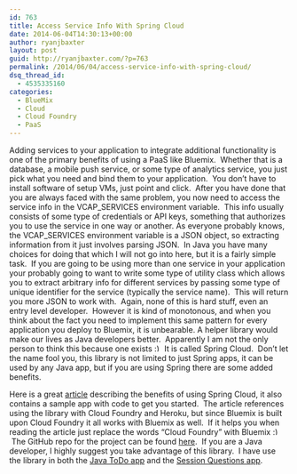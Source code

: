 ```yaml
---
id: 763
title: Access Service Info With Spring Cloud
date: 2014-06-04T14:30:13+00:00
author: ryanjbaxter
layout: post
guid: http://ryanjbaxter.com/?p=763
permalink: /2014/06/04/access-service-info-with-spring-cloud/
dsq_thread_id:
  - 4535335160
categories:
  - BlueMix
  - Cloud
  - Cloud Foundry
  - PaaS
---
```

Adding services to your application to integrate additional functionality is one of the primary benefits of using a PaaS like Bluemix.  Whether that is a database, a mobile push service, or some type of analytics service, you just pick what you need and bind them to your application.  You don&#8217;t have to install software of setup VMs, just point and click.  After you have done that you are always faced with the same problem, you now need to access the service info in the VCAP\_SERVICES environment variable.  This info usually consists of some type of credentials or API keys, something that authorizes you to use the service in one way or another. As everyone probably knows, the VCAP\_SERVICES environment variable is a JSON object, so extracting information from it just involves parsing JSON.  In Java you have many choices for doing that which I will not go into here, but it is a fairly simple task.  If you are going to be using more than one service in your application your probably going to want to write some type of utility class which allows you to extract arbitrary info for different services by passing some type of unique identifier for the service (typically the service name).  This will return you more JSON to work with.  Again, none of this is hard stuff, even an entry level developer.  However it is kind of monotonous, and when you think about the fact you need to implement this same pattern for every application you deploy to Bluemix, it is unbearable. A helper library would make our lives as Java developers better.  Apparently I am not the only person to think this because one exists  <img src="http://ryanjbaxter.com/wp-includes/images/smilies/simple-smile.png" alt=":)" class="wp-smiley" style="height: 1em; max-height: 1em;" /> It is called Spring Cloud.  Don&#8217;t let the name fool you, this library is not limited to just Spring apps, it can be used by any Java app, but if you are using Spring there are some added benefits.

Here is a great <a href="http://spring.io/blog/2014/06/03/introducing-spring-cloud?utm_content=buffer98369&utm_medium=social&utm_source=twitter.com&utm_campaign=buffer" target="_blank">article</a> describing the benefits of using Spring Cloud, it also contains a sample app with code to get you started.  The article references using the library with Cloud Foundry and Heroku, but since Bluemix is built upon Cloud Foundry it all works with Bluemix as well.  If it helps you when reading the article just replace the words &#8220;Cloud Foundry&#8221; with Bluemix  <img src="http://ryanjbaxter.com/wp-includes/images/smilies/simple-smile.png" alt=":)" class="wp-smiley" style="height: 1em; max-height: 1em;" /> The GitHub repo for the project can be found <a href="https://github.com/spring-projects/spring-cloud" target="_blank">here</a>.  If you are a Java developer, I highly suggest you take advantage of this library.  I have use the library in both the <a href="https://github.com/CodenameBlueMix/todo-apps/tree/master/java" target="_blank">Java ToDo app</a> and the <a href="https://github.com/CodenameBlueMix/session-questions" target="_blank">Session Questions app</a>.